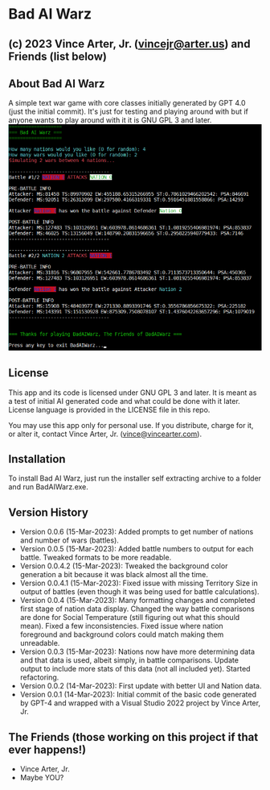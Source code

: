 # Bad AI Warz
## (c) 2023 Vince Arter, Jr. (vincejr@arter.us) and Friends (list below)

## About Bad AI Warz
A simple text war game with core classes initially generated by GPT 4.0 (just the initial commit). It's just for testing and playing around with but if anyone wants to play around with it it is GNU GPL 3 and later.
![Bad AI Warz screenshot](BadAIWarzShot.png "Bad AI Warz Screenshot")

## License
This app and its code is licensed under GNU GPL 3 and later. It is meant as a test of initial AI generated code and what could be done with it later. License language is provided in the LICENSE file in this repo. 

You may use this app only for personal use. If you distribute, charge for it, or alter it, contact Vince Arter, Jr. (vince@vincearter.com).

## Installation
To install Bad AI Warz, just run the installer self extracting archive to a folder and run BadAIWarz.exe.

## Version History
* Version 0.0.6 (15-Mar-2023): Added prompts to get number of nations and number of wars (battles).
* Version 0.0.5 (15-Mar-2023): Added battle numbers to output for each battle. Tweaked formats to be more readable.
* Version 0.0.4.2 (15-Mar-2023): Tweaked the background color generation a bit because it was black almost all the time.
* Version 0.0.4.1 (15-Mar-2023): Fixed issue with missing Territory Size in output of battles (even though it was being used for battle calculations).
* Version 0.0.4 (15-Mar-2023): Many formatting changes and completed first stage of nation data display. Changed the way battle comparisons are done for Social Temperature (still figuring out what this should mean). Fixed a few inconsistencies. Fixed issue where nation foreground and background colors could match making them unreadable.
* Version 0.0.3 (15-Mar-2023): Nations now have more determining data and that data is used, albeit simply, in battle comparisons. Update output to include more stats of this data (not all included yet). Started refactoring.
* Version 0.0.2 (14-Mar-2023): First update with better UI and Nation data.
* Version 0.0.1 (14-Mar-2023): Initial commit of the basic code generated by GPT-4 and wrapped with a Visual Studio 2022 project by Vince Arter, Jr.

## The Friends (those working on this project if that ever happens!)
* Vince Arter, Jr.
* Maybe YOU?
